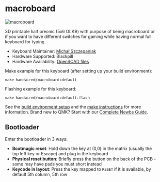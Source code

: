 # macroboard

![macroboard](https://i.imgur.com/AY5Y1Ez.png)

3D printable half preonic (5x6 OLKB) with purpose of being macroboard or if you want to have different switches for gaming while having normal full keyboard for typing.

* Keyboard Maintainer: [Michał Szczepaniak](https://github.com/Michal-Szczepaniak)
* Hardware Supported: Blackpill
* Hardware Availability: [OpenSCAD files](https://github.com/Michal-Szczepaniak/macroboard-openscad)

Make example for this keyboard (after setting up your build environment):

    make handwired/macroboard:default

Flashing example for this keyboard:

    make handwired/macroboard:default:flash

See the [build environment setup](https://docs.qmk.fm/#/getting_started_build_tools) and the [make instructions](https://docs.qmk.fm/#/getting_started_make_guide) for more information. Brand new to QMK? Start with our [Complete Newbs Guide](https://docs.qmk.fm/#/newbs).

## Bootloader

Enter the bootloader in 3 ways:

* **Bootmagic reset**: Hold down the key at (0,0) in the matrix (usually the top left key or Escape) and plug in the keyboard
* **Physical reset button**: Briefly press the button on the back of the PCB - some may have pads you must short instead
* **Keycode in layout**: Press the key mapped to `RESET` if it is available, by default 5th column, 5th row
